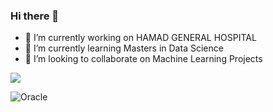 ### Hi there 👋
- 🔭 I’m currently working on HAMAD GENERAL HOSPITAL
- 🌱 I’m currently learning Masters in Data Science 
- 👯 I’m looking to collaborate on Machine Learning Projects 

<img src= "https://github-readme-stats.vercel.app/api?username=tarekerp0800&&show_icons=true&title_color=ffffff&icon_color=bb2acf&text_color=daf7dc&bg_color=151515">


![Oracle](https://img.shields.io/badge/Oracle-F80000?style=for-the-badge&logo=oracle&logoColor=white)

<!--
**tarekerp0800/tarekerp0800** is a ✨ _special_ ✨ repository because its `README.md` (this file) appears on your GitHub profile.

Here are some ideas to get you started:

- 🔭 I’m currently working on ...
- 🌱 I’m currently learning ...
- 👯 I’m looking to collaborate on ...
- 🤔 I’m looking for help with ...
- 💬 Ask me about ...
- 📫 How to reach me: ...
- 😄 Pronouns: ...
- ⚡ Fun fact: ...
-->
